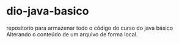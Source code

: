 # dio-java-basico
repositorio para armazenar todo o código do curso do java básico
Alterando o conteúdo de um arquivo de forma local.